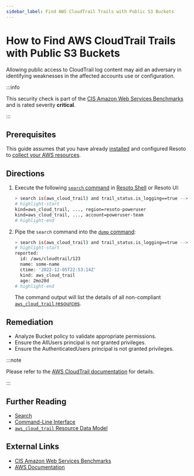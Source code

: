 ```yaml
---
sidebar_label: Find AWS CloudTrail Trails with Public S3 Buckets
---
```


# How to Find AWS CloudTrail Trails with Public S3 Buckets

Allowing public access to CloudTrail log content may aid an adversary in identifying weaknesses in the affected accounts use or configuration.

:::info

This security check is part of the [CIS Amazon Web Services Benchmarks](https://cisecurity.org/benchmark/amazon_web_services) and is rated severity **critical**.

:::

## Prerequisites

This guide assumes that you have already [installed](../../../getting-started/install-resoto/index.md) and configured Resoto to [collect your AWS resources](../../../how-to-guides/data-sources/collect-aws-resource-data.md).

## Directions

1. Execute the following [`search` command](../../../reference/cli/search-commands/search.md) in [Resoto Shell](../../../reference/components/shell.md) or Resoto UI:

   ```bash
   > search is(aws_cloud_trail) and trail_status.is_logging==true --> is(aws_s3_bucket) and bucket_public_access_block_configuration.{block_public_acls!=true or ignore_public_acls!=true or block_public_policy!=true or restrict_public_buckets!=true} or bucket_acl.grants[*].{permission in [READ, READ_ACP] and grantee.uri=="http://acs.amazonaws.com/groups/global/AllUsers"}
   # highlight-start
   ​kind=aws_cloud_trail, ..., region=resoto-poweruser
   ​kind=aws_cloud_trail, ..., account=poweruser-team
   # highlight-end
   ```

2. Pipe the `search` command into the [`dump` command](../../../reference/cli/format-commands/dump.md):

   ```bash
   > search is(aws_cloud_trail) and trail_status.is_logging==true --> is(aws_s3_bucket) and bucket_public_access_block_configuration.{block_public_acls!=true or ignore_public_acls!=true or block_public_policy!=true or restrict_public_buckets!=true} or bucket_acl.grants[*].{permission in [READ, READ_ACP] and grantee.uri=="http://acs.amazonaws.com/groups/global/AllUsers"} | dump
   # highlight-start
   ​reported:
   ​  id: /aws/cloudtrail/123
   ​  name: some-name
   ​  ctime: '2022-12-05T22:53:14Z'
   ​  kind: aws_cloud_trail
   ​  age: 2mo28d
   # highlight-end
   ```

   The command output will list the details of all non-compliant [`aws_cloud_trail` resources](../../../reference/unified-data-model/aws.md#aws_cloud_trail).

## Remediation

- Analyze Bucket policy to validate appropriate permissions.
- Ensure the AllUsers principal is not granted privileges.
- Ensure the AuthenticatedUsers principal is not granted privileges.

:::note

Please refer to the [AWS CloudTrail documentation](https://docs.aws.amazon.com/IAM/latest/UserGuide/reference_policies_elements_principal.html) for details.

:::

## Further Reading

- [Search](../../../reference/search/index.md)
- [Command-Line Interface](../../../reference/cli/index.md)
- [`aws_cloud_trail` Resource Data Model](../../../reference/unified-data-model/aws.md#aws_cloud_trail)

## External Links

- [CIS Amazon Web Services Benchmarks](https://cisecurity.org/benchmark/amazon_web_services)
- [AWS Documentation](https://docs.aws.amazon.com/IAM/latest/UserGuide/reference_policies_elements_principal.html)
